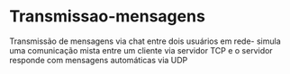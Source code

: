 # Transmissao-mensagens
Transmissão de mensagens via chat entre dois usuários em rede- simula uma comunicação mista entre um cliente via servidor TCP e o servidor responde com mensagens automáticas via  UDP
